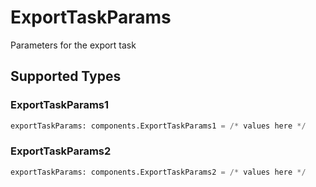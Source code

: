 # ExportTaskParams

Parameters for the export task


## Supported Types

### ExportTaskParams1

```python
exportTaskParams: components.ExportTaskParams1 = /* values here */
```

### ExportTaskParams2

```python
exportTaskParams: components.ExportTaskParams2 = /* values here */
```

